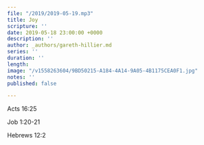 ```yaml
---
file: "/2019/2019-05-19.mp3"
title: Joy
scripture: ''
date: 2019-05-18 23:00:00 +0000
description: ''
author: _authors/gareth-hillier.md
series: ''
duration: ''
length: 
image: "/v1558263604/9BD50215-A184-4A14-9A05-4B1175CEA0F1.jpg"
notes: ''
published: false

---
```

Acts 16:25

Job 1:20-21

Hebrews 12:2
